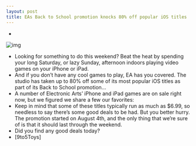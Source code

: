 ```yaml
---
layout: post
title: EAs Back to School promotion knocks 80% off popular iOS titles
---
```

* >
![img](http://media.idownloadblog.com/wp-content/uploads/2012/08/Back_2_School_Sale_723x250_R1.jpg)
* Looking for something to do this weekend? Beat the heat by spending your long Saturday, or lazy Sunday, afternoon indoors playing video games on your iPhone or iPad.
* And if you don’t have any cool games to play, EA has you covered. The studio has taken up to 80% off some of its most popular iOS titles as part of its Back to School promotion…
* A number of Electronic Arts’ iPhone and iPad games are on sale right now, but we figured we share a few our favorites:
* Keep in mind that some of these titles typically run as much as $6.99, so needless to say there’s some good deals to be had. But you better hurry. The promotion started on August 4th, and the only thing that we’re sure of is that it should last through the weekend.
* Did you find any good deals today?
* [9to5Toys]

